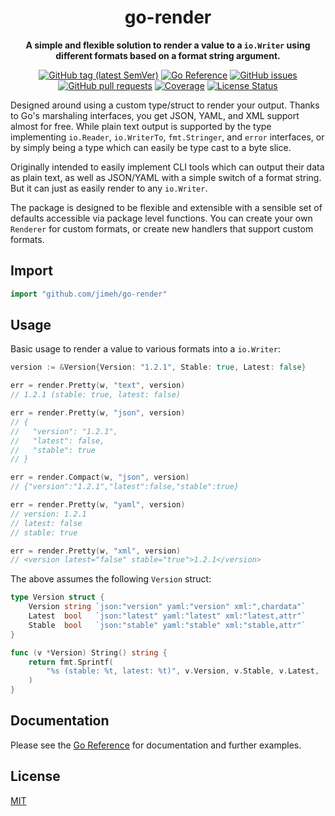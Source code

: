 <h1 align="center">
  go-render
</h1>

<p align="center">
  <strong>
    A simple and flexible solution to render a value to a <code>io.Writer</code>
    using different formats based on a format string argument.
  </strong>
</p>

<p align="center">
  <a href="https://github.com/jimeh/go-render/releases"><img src="https://img.shields.io/github/v/tag/jimeh/go-render?label=release" alt="GitHub tag (latest SemVer)"></a>
  <a href="https://pkg.go.dev/github.com/jimeh/go-render"><img src="https://img.shields.io/badge/%E2%80%8B-reference-387b97.svg?logo=go&logoColor=white" alt="Go Reference"></a>
  <a href="https://github.com/jimeh/go-render/issues"><img src="https://img.shields.io/github/issues-raw/jimeh/go-render.svg?style=flat&logo=github&logoColor=white" alt="GitHub issues"></a>
  <a href="https://github.com/jimeh/go-render/pulls"><img src="https://img.shields.io/github/issues-pr-raw/jimeh/go-render.svg?style=flat&logo=github&logoColor=white" alt="GitHub pull requests"></a>
  <a href="https://codeclimate.com/github/jimeh/go-render"><img src="https://img.shields.io/codeclimate/coverage/jimeh/go-render.svg?logo=code%20climate" alt="Coverage"></a>
  <a href="https://github.com/jimeh/go-render/blob/main/LICENSE"><img src="https://img.shields.io/github/license/jimeh/go-render.svg?style=flat" alt="License Status"></a>
</p>

Designed around using a custom type/struct to render your output. Thanks to Go's
marshaling interfaces, you get JSON, YAML, and XML support almost for free.
While plain text output is supported by the type implementing `io.Reader`,
`io.WriterTo`, `fmt.Stringer`, and `error` interfaces, or by simply being a type
which can easily be type cast to a byte slice.

Originally intended to easily implement CLI tools which can output their data as
plain text, as well as JSON/YAML with a simple switch of a format string. But it
can just as easily render to any `io.Writer`.

The package is designed to be flexible and extensible with a sensible set of
defaults accessible via package level functions. You can create your own
`Renderer` for custom formats, or create new handlers that support custom
formats.

## Import

```go
import "github.com/jimeh/go-render"
```

## Usage

Basic usage to render a value to various formats into a `io.Writer`:

```go
version := &Version{Version: "1.2.1", Stable: true, Latest: false}

err = render.Pretty(w, "text", version)
// 1.2.1 (stable: true, latest: false)

err = render.Pretty(w, "json", version)
// {
//   "version": "1.2.1",
//   "latest": false,
//   "stable": true
// }

err = render.Compact(w, "json", version)
// {"version":"1.2.1","latest":false,"stable":true}

err = render.Pretty(w, "yaml", version)
// version: 1.2.1
// latest: false
// stable: true

err = render.Pretty(w, "xml", version)
// <version latest="false" stable="true">1.2.1</version>
```

The above assumes the following `Version` struct:

```go
type Version struct {
    Version string `json:"version" yaml:"version" xml:",chardata"`
    Latest  bool   `json:"latest" yaml:"latest" xml:"latest,attr"`
    Stable  bool   `json:"stable" yaml:"stable" xml:"stable,attr"`
}

func (v *Version) String() string {
    return fmt.Sprintf(
        "%s (stable: %t, latest: %t)", v.Version, v.Stable, v.Latest,
    )
}
```

## Documentation

Please see the
[Go Reference](https://pkg.go.dev/github.com/jimeh/go-render#section-documentation)
for documentation and further examples.

## License

[MIT](https://github.com/jimeh/go-render/blob/main/LICENSE)

